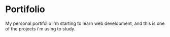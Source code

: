 # Portifolio
 My personal portifolio
 I'm starting to learn web development, and this is one of the projects i'm using to study.

